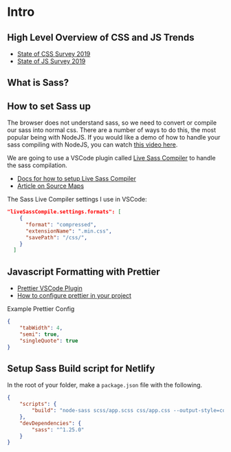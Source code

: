 # Intro


## High Level Overview of CSS and JS Trends
- [State of CSS Survey 2019](https://2019.stateofcss.com/)
- [State of JS Survey 2019](https://2019.stateofjs.com/)



## What is Sass?

## How to set Sass up
The browser does not understand sass, so we need to convert or compile our sass into normal css. There are a number of ways to do this, the most popular being with NodeJS. If you would like a demo of how to handle your sass compiling with NodeJS, you can watch [this video here](https://www.youtube.com/watch?v=eRv8jUz2FgI).

We are going to use a VSCode plugin called [Live Sass Compiler](https://marketplace.visualstudio.com/items?itemName=ritwickdey.live-sass) to handle the sass compilation.

- [Docs for how to setup Live Sass Compiler](https://github.com/ritwickdey/vscode-live-sass-compiler/blob/master/docs/settings.md)
- [Article on Source Maps](http://thesassway.com/intermediate/using-source-maps-with-sass)

The Sass Live Compiler settings I use in VSCode:
```json
"liveSassCompile.settings.formats": [
    {
      "format": "compressed",
      "extensionName": ".min.css",
      "savePath": "/css/",
    }
  ]
```


## Javascript Formatting with Prettier
- [Prettier VSCode Plugin](https://github.com/prettier/prettier-vscode)
- [How to configure prettier in your project](https://prettier.io/docs/en/configuration.html)

Example Prettier Config
```json
{
    "tabWidth": 4,
    "semi": true,
    "singleQuote": true
}
```


## Setup Sass Build script for Netlify
In the root of your folder, make a `package.json` file with the following.
```json
{
    "scripts": {
        "build": "node-sass scss/app.scss css/app.css --output-style=compressed"
    },
    "devDependencies": {
        "sass": "^1.25.0"
    }
}

```

